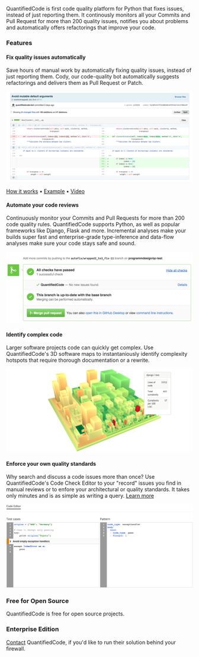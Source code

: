 QuantifiedCode is first code quality platform for Python that fixes issues, instead of just reporting them. It continously monitors all your Commits and Pull Request for more than 200 quality issues, notifies you about problems and automatically offers refactorings that improve your code.

### Features

#### Fix quality issues automatically

Save hours of manual work by automatically fixing quality issues, instead of just reporting them. Cody, our code-quality bot automatically suggests refactorings and delivers them as Pull Request or Patch.

![Example: Automted fix of mutable default arguments](automated_code_repair.png)

[How it works](https://www.quantifiedcode.com/how-it-works) • [Example](https://www.github.com/programmdesign/biopython/pulls) • [Video](https://youtu.be/rSkmnFVXjgY)

#### Automate your code reviews

Continuously monitor your Commits and Pull Requests for more than 200 code quality rules. QuantifiedCode supports Python, as well as popular frameworks like Django, Flask and more. Incremental analyses make your builds super fast and enterprise-grade type-inference and data-flow analyses make sure your code stays safe and sound.

![GitHub Pull Request Integration](pull_request_integration.png)

#### Identify complex code

Larger software projects code can quickly get complex. Use QuantifiedCode's 3D software maps to instantaniously identify complexity hotspots that require thorough documentation or a rewrite.

![3D Software Map to detect code complexity](software_map_code_complexity.png)

#### Enforce your own quality standards

Why search and discuss a code issues more than once? Use QuantifiedCode's Code Check Editor to your "record" issues you find in manual reviews or to enfore your architectural or quality standards. It takes only minutes and is as simple as writing a query. [Learn more](http://docs.quantifiedcode.com/patterns/language/index.html)

![Code Check Editor](code_check_editor.png)

### Free for Open Source

QuantifiedCode is free for open source projects.

### Enterprise Edition

[Contact](https://www.quantifiedcode.com/contact) QuantifiedCode, if you'd like to run their solution behind your firewall.

